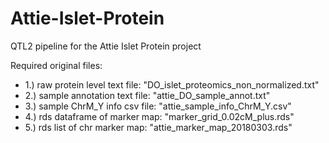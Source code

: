 # Attie-Islet-Protein  
  
QTL2 pipeline for the Attie Islet Protein project  

Required original files:  
- 1.) raw protein level text file: "DO_islet_proteomics_non_normalized.txt"  
- 2.) sample annotation text file: "attie_DO_sample_annot.txt"  
- 3.) sample ChrM_Y info csv file: "attie_sample_info_ChrM_Y.csv"  
- 4.) rds dataframe of marker map: "marker_grid_0.02cM_plus.rds"  
- 5.) rds list of chr marker map:  "attie_marker_map_20180303.rds"  
  
  
  
